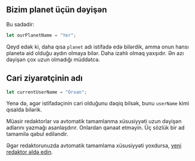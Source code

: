 ## Bizim planet üçün dəyişən

Bu sadədir:

```js
let ourPlanetName = "Yer";
```

Qeyd edək ki, daha qısa `planet` adı istifadə edə bilərdik, amma onun hansı planetə aid olduğu aydın olmaya bilər. Daha izahlı olmaq yaxşıdır. Ən azı dəyişən çox uzun olmadığı müddətcə.

## Cari ziyarətçinin adı

```js
let currentUserName = "Orxan";
```

Yenə də, əgər istifadəçinin cari olduğunu dəqiq bilsək, bunu `userName` kimi qısalda bilərik.

Müasir redaktorlar və avtomatik tamamlanma xüsusiyyəti uzun dəyişən adlarını yazmağı asanlaşdırır. Onlardan qənaət etməyin. Üç sözlük bir ad tamamilə qəbul ediləndir.

Əgər redaktorunuzda avtomatik tamamlama xüsusiyyəti yoxdursa, [yeni redaktor əldə edin](/code-editors).
